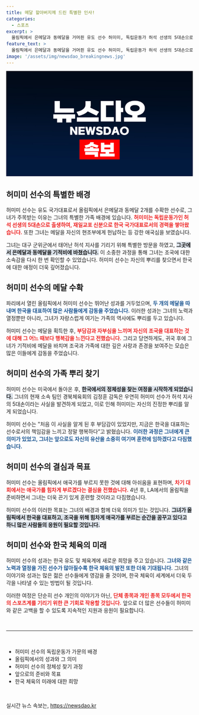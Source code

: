 ```yaml
---
title: 메달 할아버지께 드린 특별한 인사!
categories:
  - 스포츠
excerpt: >
  올림픽에서 은메달과 동메달을 거머쥔 유도 선수 허미미, 독립운동가 허석 선생의 5대손으로 특별한 사연을 지닌 그녀! 메달을 조부에게 바치고 한국 대표로서의 첫걸음을 다짐한 감동 스토리를 확인해보세요!
feature_text: >
  올림픽에서 은메달과 동메달을 거머쥔 유도 선수 허미미, 독립운동가 허석 선생의 5대손으로 특별한 사연을 지닌 그녀! 메달을 조부에게 바치고 한국 대표로서의 첫걸음을 다짐한 감동 스토리를 확인해보세요!
image: '/assets/img/newsdao_breakingnews.jpg'
---
```


<p><img src="/assets/img/newsdao_breakingnews.jpg" alt="bookingtag 속보" /></p>

<h2 data-ke-size="size26">허미미 선수의 특별한 배경</h2>

<p data-ke-size="size16">허미미 선수는 유도 국가대표로서 올림픽에서 은메달과 동메달 2개를 수확한 선수로, 그녀가 주목받는 이유는 그녀의 특별한 가족 배경에 있습니다. <b><span style="color: #ee2323;">허미미는 독립운동가인 허석 선생의 5대손으로 출생하여, 재일교포 신분으로 한국 국가대표로서의 경력을 쌓아왔습니다.</span></b> 또한 그녀는 메달을 자신의 현조부에게 헌납하는 등 강한 애국심을 보였습니다.</p>

<p data-ke-size="size16">그녀는 대구 군위군에서 태어난 허석 지사를 기리기 위해 특별한 방문을 하였고, <b><span style="background-color: #21538527;">그곳에서 은메달과 동메달을 기적비에 바쳤습니다.</span></b> 이 소중한 과정을 통해 그녀는 조국에 대한 소속감을 다시 한 번 확인할 수 있었습니다. 허미미 선수는 자신의 뿌리를 찾으면서 한국에 대한 애정이 더욱 깊어졌습니다.</p>

<h2 data-ke-size="size26">허미미 선수의 메달 수확</h2>

<p data-ke-size="size16">파리에서 열린 올림픽에서 허미미 선수는 뛰어난 성과를 거두었으며, <b><span style="color: #1a5490;">두 개의 메달을 따내며 한국을 대표하여 많은 사람들에게 감동을 주었습니다.</span></b> 이러한 성과는 그녀의 노력과 열정뿐만 아니라, 그녀가 자랑스럽게 여기는 가족의 역사에도 뿌리를 두고 있습니다. </p>

<p data-ke-size="size16">허미미 선수는 메달을 획득한 후, <b><span style="color: #ee2323;">부담감과 자부심을 느끼며 자신의 조국을 대표하는 것에 대해 그 어느 때보다 행복감을 느낀다고 전했습니다.</span></b> 그리고 당연하게도, 귀국 후에 그녀가 기적비에 메달을 바치며 조국과 가족에 대한 깊은 사랑과 존경을 보여주는 모습은 많은 이들에게 감동을 주었습니다. </p>

<h2 data-ke-size="size26">허미미 선수의 가족 뿌리 찾기</h2>

<p data-ke-size="size16">허미미 선수는 미국에서 돌아온 후, <b><span style="background-color: #21538527;">한국에서의 정체성을 찾는 여정을 시작하게 되었습니다.</span></b> 그녀의 현재 소속 팀인 경북체육회의 김정훈 감독은 우연히 허미미 선수가 허석 지사의 5대손이라는 사실을 발견하게 되었고, 이로 인해 허미미는 자신의 진정한 뿌리를 알게 되었습니다. </p>

<p data-ke-size="size16">허미미 선수는 "처음 이 사실을 알게 된 후 부담감이 있었지만, 지금은 한국을 대표하는 선수로서의 책임감을 느끼고 정말 행복하다”고 밝혔습니다. <b><span style="color: #1a5490;">이러한 과정은 그녀에게 큰 의미가 있었고, 그녀는 앞으로도 자신의 유산을 소중히 여기며 훈련에 임하겠다고 다짐했습니다.</span></b> </p>

<h2 data-ke-size="size26">허미미 선수의 결심과 목표</h2>

<p data-ke-size="size16">허미미 선수는 올림픽에서 애국가를 부르지 못한 것에 대해 아쉬움을 표현하며, <b><span style="color: #ee2323;">차기 대회에서는 애국가를 힘차게 부르겠다는 결심을 전했습니다.</span></b> 4년 후, LA에서의 올림픽을 준비하면서 그녀는 더욱 끈기 있게 훈련할 것이라고 다짐했습니다. </p>

<p data-ke-size="size16">허미미 선수의 이러한 목표는 그녀의 배경과 함께 더욱 의미가 있는 것입니다. <b><span style="background-color: #21538527;">그녀가 올림픽에서 한국을 대표하고, 조국을 위해 힘차게 애국가를 부르는 순간을 꿈꾸고 있다고 하니 많은 사람들의 응원이 필요할 것입니다.</span></b> </p>

<h2 data-ke-size="size26">허미미 선수와 한국 체육의 미래</h2>

<p data-ke-size="size16">허미미 선수의 성과는 한국 유도 및 체육계에 새로운 희망을 주고 있습니다. <b><span style="color: #1a5490;">그녀와 같은 노력과 열정을 가진 선수가 많아질수록 한국 체육의 발전 또한 더욱 기대됩니다.</span></b> 그녀의 이야기와 성과는 많은 젊은 선수들에게 영감을 줄 것이며, 한국 체육이 세계에서 더욱 두각을 나타낼 수 있는 방법이 될 것입니다. </p>

<p data-ke-size="size16">이러한 여정은 단순히 선수 개인의 이야기가 아닌, <b><span style="color: #ee2323;">단체 종목과 개인 종목 모두에서 한국의 스포츠계를 기리기 위한 큰 기회로 작용할 것입니다.</span></b> 앞으로 더 많은 선수들이 허미미와 같은 고백을 할 수 있도록 지속적인 지원과 응원이 필요합니다. </p>

<p data-ke-size="size16">&nbsp;</p>

<hr>

<p data-ke-size="size16">&nbsp;</p>

<ul>
<li>허미미 선수의 독립운동가 가문의 배경</li>
<li>올림픽에서의 성과와 그 의미</li>
<li>허미미 선수의 정체성 찾기 과정</li>
<li>앞으로의 준비와 목표</li>
<li>한국 체육의 미래에 대한 희망</li>
</ul>

<p data-ke-size="size16">&nbsp;</p>
실시간 뉴스 속보는, <a href="https://newsdao.kr" rel="dofollow">https://newsdao.kr</a>


